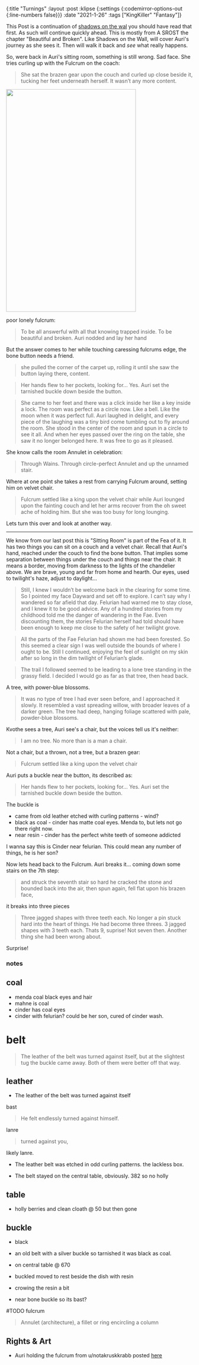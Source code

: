 {:title "Turnings"
 :layout :post
 :klipse {:settings {:codemirror-options-out {:line-numbers false}}}
 :date "2021-1-26"
 :tags  ["KingKiller" "Fantasy"]}

This Post is a continuation of [shadows on the
wal](/posts-output/2021-1-25-findings) you should have read that first. As such
will continue quickly ahead. This is mostly from A SROST the chapter "Beautiful
and Broken". Like Shadows on the Wall, will cover Auri's journey as she sees it.
Then will walk it back and _see_ what really happens.

So, were back in Auri's sitting room, something is still wrong. Sad face. She tries
curling up with the Fulcrum on the coach:

> She sat the brazen gear upon the couch and curled up close beside it, tucking
> her feet underneath herself. It wasn’t any more content.

<img src="/img/auri-fulcrum-hold.png" height="600px" width="350px">

poor lonely fulcrum:

> To be all answerful with all
> that knowing trapped inside. To be beautiful and broken. Auri nodded and lay her
> hand

But the answer comes to her while touching caressing fulcrums edge, the bone button needs a friend.

> she pulled the corner of the carpet up, rolling it until she saw the button laying
> there, content.

> Her hands flew to her pockets, looking for... Yes. Auri set the tarnished
> buckle down beside the button.

> She came to her feet and there was a click inside her like a key
> inside a lock. The room was perfect as a circle now. Like a bell. Like the moon
> when it was perfect full. Auri laughed in delight, and every piece of the
> laughing was a tiny bird come tumbling out to fly around the room. She stood in
> the center of the room and spun in a circle to see it all. And when her eyes
> passed over the ring on the table, she saw it no longer belonged
> here. It was free to go as it pleased.

She know calls the room Annulet in celebration:

>  Through Wains. Through circle-perfect Annulet and up the unnamed stair.

Where at one point she takes a rest from carrying Fulcrum around, setting him on velvet
chair.

> Fulcrum settled
> like a king upon the velvet chair while Auri lounged upon the fainting couch and
> let her arms recover from the oh sweet ache of holding him. But she was too busy
> for long lounging.

Lets turn this over and look at another way.

------

We know from our last post this is "Sitting Room" is part of the Fea
of it. It has two things you can sit on a couch and a velvet chair. Recall that
Auri's hand, reached under the couch to find the bone button. That implies some
separation between things under the couch and things near the chair. It means a
border, moving from darkness to the lights of the chandelier above. We are
brave, young and far from home and hearth. Our eyes, used to twilight's haze,
adjust to daylight...

> Still, I knew I wouldn’t be welcome back in the clearing for some time. So I pointed my face
> Dayward and set off to explore.
> I can’t say why I wandered so far afield that day. Felurian had warned me to stay close, and I knew it
> to be good advice. Any of a hundred stories from my childhood told me the danger of wandering in
> the Fae. Even discounting them, the stories Felurian herself had told should have been enough to keep
> me close to the safety of her twilight grove.

> All the parts of the Fae Felurian had shown me had been
> forested. So this seemed a clear sign I was well outside the bounds of where I ought to be.
> Still I continued, enjoying the feel of sunlight on my skin after so long in the dim twilight of
> Felurian’s glade. 

> The trail I followed seemed to be leading to a lone tree standing in the grassy field. I
> decided I would go as far as that tree, then head back.

A tree, with power-blue blossoms.

> It was no type of tree I had ever seen before, and I approached it slowly. It resembled a vast
> spreading willow, with broader leaves of a darker green. The tree had deep, hanging foliage scattered
> with pale, powder-blue blossoms.

Kvothe sees a tree, Auri see's a chair, but the voices tell us it's neither:

> I am no tree. No more than is a man a chair.

Not a chair, but a thrown, not a tree, but a brazen gear:

> Fulcrum settled like a king upon the velvet chair

Auri puts a buckle near the button, its described as:

> Her hands flew to her pockets, looking for... Yes. Auri set the tarnished
> buckle down beside the button.

The buckle is 

* came from old leather etched with curling patterns - wind?
* black as coal - cinder has matte coal eyes. Menda to, but lets not go there right now.
* near resin    - cinder has the perfect white teeth of someone addicted

I wanna say this is Cinder near felurian. This could mean any number of things,
he is her son? 

Now lets head back to the Fulcrum. Auri breaks it... coming down some stairs on the 7th step:

> and struck the seventh stair so hard he cracked the stone and
> bounded back into the air, then spun again, fell flat upon his brazen face,

it breaks into three pieces

> Three jagged shapes
> with three teeth each. No longer a pin stuck hard into the heart of things. He
> had become three threes. 3 jagged shapes with 3 teeth each. Thats 9, suprise!
> Not seven then. Another thing she had been wrong about.

Surprise! 

### notes

## coal 

* menda coal black eyes and hair
* mahne is coal
* cinder has coal eyes
* cinder with felurian? could be her son, cured of cinder wash.

# belt

> The leather of the belt was turned against itself, but
> at the slightest tug the buckle came away. Both of them were better off that
> way.

## leather

* The leather of the belt was turned against itself

bast

> He felt endlessly turned against himself.

lanre

> turned against you,

likely lanre.

* The leather belt was etched in odd curling patterns. the lackless box.

* The belt stayed on the central table, obviously. 382 so no holly

## table

* holly berries and clean cloath @ 50 but then gone

## buckle

* black
* an old belt with a silver buckle so tarnished it was black as coal.
* on central table @ 670
* buckled moved to rest beside the dish with resin
* crowing the resin a bit

* near bone buckle so its bast?

#TODO fulcrum

> Annulet (architecture), a fillet or ring encircling a column

## Rights & Art

* Auri holding the fulcrum from u/notakruskkrabb posted [here](https://www.reddit.com/r/KingkillerChronicle/comments/epvml8/i_drew_auri_for_my_new_desk_at_work/)

